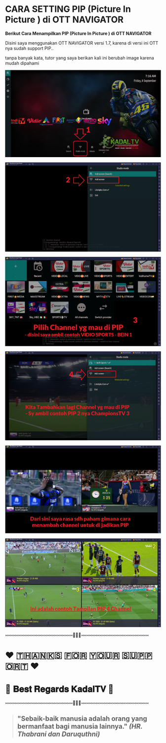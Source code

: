 # CARA SETTING PIP (Picture In Picture ) di OTT NAVIGATOR


**Berikut Cara Menampilkan PIP (Picture In Picture ) di OTT NAVIGATOR**

Disini saya menggunakan OTT NAVIGATOR versi 1.7, karena di versi ini OTT nya sudah support PIP..

tanpa banyak kata, tutor yang saya berikan kali ini berubah image karena mudah dipahami

![1](https://raw.githubusercontent.com/ar135ta/tutorOTT/main/TUTOR%20PIP/1.png)

![2](https://raw.githubusercontent.com/ar135ta/tutorOTT/main/TUTOR%20PIP/2.png)

![3](https://raw.githubusercontent.com/ar135ta/tutorOTT/main/TUTOR%20PIP/3.png)

![4](https://raw.githubusercontent.com/ar135ta/tutorOTT/main/TUTOR%20PIP/4.png)

![5](https://raw.githubusercontent.com/ar135ta/tutorOTT/main/TUTOR%20PIP/5.png)

![6](https://raw.githubusercontent.com/ar135ta/tutorOTT/main/TUTOR%20PIP/6.png)


⑅⑅⑅⑅⑅⑅⑅⑅⑅⑅⑅⑅⑅⑅⑅⑅⑅⑅⑅⑅⑅⑅⑅⑅⑅⑅🛑🛑🛑⑅⑅⑅⑅⑅⑅⑅⑅⑅⑅⑅⑅⑅⑅⑅⑅⑅⑅⑅⑅⑅⑅⑅⑅⑅⑅


# ❤️️ 🇹‌🇭‌🇦‌🇳‌🇰‌🇸‌ 🇫‌🇴‌🇷‌ 🇾‌🇴‌🇺‌🇷‌ 🇸‌🇺‌🇵‌🇵‌🇴‌🇷‌🇹‌ ❤️️
# 💖 𝐁𝐞𝐬𝐭 𝐑𝐞𝐠𝐚𝐫𝐝𝐬 𝐊𝐚𝐝𝐚𝐥𝐓𝐕 💖


⑅⑅⑅⑅⑅⑅⑅⑅⑅⑅⑅⑅⑅⑅⑅⑅⑅⑅⑅⑅⑅⑅⑅⑅⑅⑅🛑🛑🛑⑅⑅⑅⑅⑅⑅⑅⑅⑅⑅⑅⑅⑅⑅⑅⑅⑅⑅⑅⑅⑅⑅⑅⑅⑅⑅
>## "Sebaik-baik manusia adalah orang yang bermanfaat bagi manusia lainnya." *(HR. Thabrani dan Daruquthni)*
